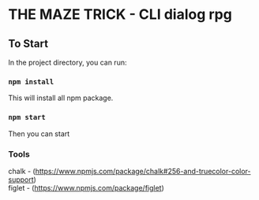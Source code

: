 # THE MAZE TRICK - CLI dialog rpg

## To Start
In the project directory, you can run:

### `npm install`
This will install all npm package.

### `npm start`
Then you can start 

### Tools
chalk - (https://www.npmjs.com/package/chalk#256-and-truecolor-color-support)
<br/>
figlet - (https://www.npmjs.com/package/figlet)
